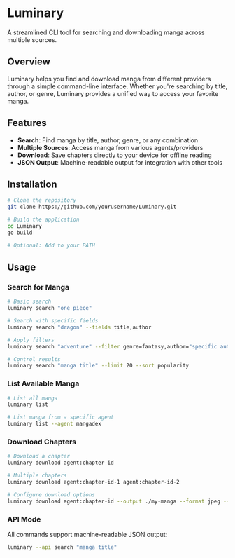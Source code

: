 # Luminary

A streamlined CLI tool for searching and downloading manga across multiple sources.

## Overview

Luminary helps you find and download manga from different providers through a simple command-line interface. Whether you're searching by title, author, or genre, Luminary provides a unified way to access your favorite manga.

## Features

- **Search**: Find manga by title, author, genre, or any combination
- **Multiple Sources**: Access manga from various agents/providers
- **Download**: Save chapters directly to your device for offline reading
- **JSON Output**: Machine-readable output for integration with other tools

## Installation

```bash
# Clone the repository
git clone https://github.com/yourusername/Luminary.git

# Build the application
cd Luminary
go build

# Optional: Add to your PATH
```

## Usage

### Search for Manga

```bash
# Basic search
luminary search "one piece"

# Search with specific fields
luminary search "dragon" --fields title,author

# Apply filters
luminary search "adventure" --filter genre=fantasy,author="specific author"

# Control results
luminary search "manga title" --limit 20 --sort popularity
```

### List Available Manga

```bash
# List all manga
luminary list

# List manga from a specific agent
luminary list --agent mangadex
```

### Download Chapters

```bash
# Download a chapter
luminary download agent:chapter-id

# Multiple chapters
luminary download agent:chapter-id-1 agent:chapter-id-2

# Configure download options
luminary download agent:chapter-id --output ./my-manga --format jpeg --concurrent 10
```

### API Mode

All commands support machine-readable JSON output:

```bash
luminary --api search "manga title"
```
